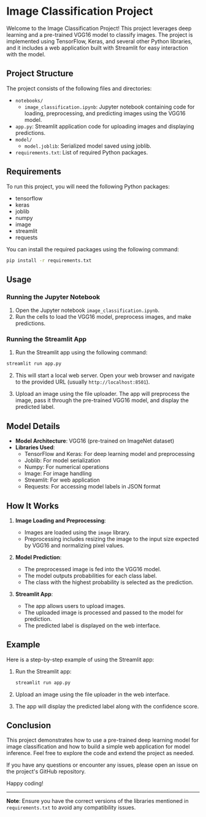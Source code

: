 # Image Classification Project

Welcome to the Image Classification Project! This project leverages deep learning and a pre-trained VGG16 model to classify images. The project is implemented using TensorFlow, Keras, and several other Python libraries, and it includes a web application built with Streamlit for easy interaction with the model.

## Project Structure

The project consists of the following files and directories:

- `notebooks/`
  - `image_classification.ipynb`: Jupyter notebook containing code for loading, preprocessing, and predicting images using the VGG16 model.
- `app.py`: Streamlit application code for uploading images and displaying predictions.
- `model/`
  - `model.joblib`: Serialized model saved using joblib.
- `requirements.txt`: List of required Python packages.

## Requirements

To run this project, you will need the following Python packages:

- tensorflow
- keras
- joblib
- numpy
- image
- streamlit
- requests

You can install the required packages using the following command:

```bash
pip install -r requirements.txt
```

## Usage

### Running the Jupyter Notebook

1. Open the Jupyter notebook `image_classification.ipynb`.
2. Run the cells to load the VGG16 model, preprocess images, and make predictions.

### Running the Streamlit App

1. Run the Streamlit app using the following command:

```bash
streamlit run app.py
```

2. This will start a local web server. Open your web browser and navigate to the provided URL (usually `http://localhost:8501`).

3. Upload an image using the file uploader. The app will preprocess the image, pass it through the pre-trained VGG16 model, and display the predicted label.

## Model Details

- **Model Architecture**: VGG16 (pre-trained on ImageNet dataset)
- **Libraries Used**:
  - TensorFlow and Keras: For deep learning model and preprocessing
  - Joblib: For model serialization
  - Numpy: For numerical operations
  - Image: For image handling
  - Streamlit: For web application
  - Requests: For accessing model labels in JSON format

## How It Works

1. **Image Loading and Preprocessing**:
   - Images are loaded using the `image` library.
   - Preprocessing includes resizing the image to the input size expected by VGG16 and normalizing pixel values.

2. **Model Prediction**:
   - The preprocessed image is fed into the VGG16 model.
   - The model outputs probabilities for each class label.
   - The class with the highest probability is selected as the prediction.

3. **Streamlit App**:
   - The app allows users to upload images.
   - The uploaded image is processed and passed to the model for prediction.
   - The predicted label is displayed on the web interface.

## Example

Here is a step-by-step example of using the Streamlit app:

1. Run the Streamlit app:

   ```bash
   streamlit run app.py
   ```

2. Upload an image using the file uploader in the web interface.
3. The app will display the predicted label along with the confidence score.

## Conclusion

This project demonstrates how to use a pre-trained deep learning model for image classification and how to build a simple web application for model inference. Feel free to explore the code and extend the project as needed.

If you have any questions or encounter any issues, please open an issue on the project's GitHub repository.

Happy coding!

---

**Note**: Ensure you have the correct versions of the libraries mentioned in `requirements.txt` to avoid any compatibility issues.
